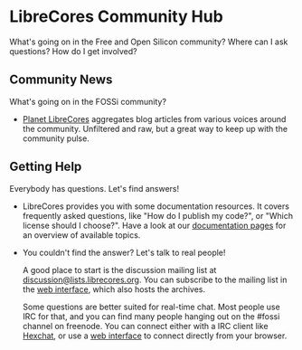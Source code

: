 # LibreCores Community Hub

What's going on in the Free and Open Silicon community? Where can I ask questions? How do I get involved?

## Community News
What's going on in the FOSSi community?

* [Planet LibreCores](/planet) aggregates blog articles from various voices around the community. Unfiltered and raw, but a great way to keep up with the community pulse.

## Getting Help
Everybody has questions. Let's find answers!

* LibreCores provides you with some documentation resources. It covers
  frequently asked questions, like "How do I publish my code?", or
  "Which license should I choose?". Have a look at our
  [documentation pages](docs) for an overview of available topics.
* You couldn't find the answer? Let's talk to real people!

  A good place to start is the discussion mailing list at 
  [discussion@lists.librecores.org](mailto:discussion@lists.librecores.org).
  You can subscribe to the mailing list in the 
  [web interface](https://lists.librecores.org/listinfo/discussion), which 
  also hosts the archives.

  Some questions are better suited for real-time chat. Most people use IRC for
  that, and you can find many people hanging out on the #fossi channel on freenode.
  You can connect either with a IRC client like [Hexchat](https://hexchat.github.io/),
  or use a [web interface](https://webchat.freenode.net/#fossi) to connect 
  directly from your browser.
